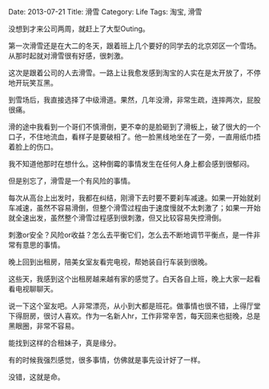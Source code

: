 Date: 2013-07-21
Title: 滑雪
Category: Life
Tags: 淘宝, 滑雪

没想到才来公司两周，就赶上了大型Outing。

第一次滑雪还是在大二的冬天，跟着班上几个要好的同学去的北京郊区一个雪场。从那时起就对滑雪很有好感，很刺激。

这次是跟着公司的人去滑雪。一路上让我愈发感到淘宝的人实在是太开放了，不停地开玩笑互黑。

到雪场后，我直接选择了中级滑道。果然，几年没滑，非常生疏，连摔两次，屁股很痛。

滑的途中我看到一个哥们不慎滑倒，更不幸的是脸砸到了滑板上，破了很大的一个口子，不住地流血，看样子是要破相了。他一脸黑线地坐在了一旁，一直用纸巾捂着脸上的伤口。

我不知道他那时在想什么。这种倒霉的事情发生在任何人身上都会感到很郁闷。

但是别忘了，滑雪是一个有风险的事情。

每次从高台上出发时，我都在纠结，刚滑下去时要不要刹车减速。如果一开始就刹车减速，虽然不容易滑倒，但整个滑雪过程由于速度慢就不太刺激了；如果一开始就全速出发，虽然整个滑雪过程感到很刺激，但又比较容易失控滑倒。

刺激or安全？风险or收益？怎么去平衡它们，怎么去不断地调节平衡点，是一件非常有意思的事情。

晚上回到出租房，陪美女室友看完电视，帮她装自行车装到很晚。

这些天，我感到这个出租房越来越有家的感觉了。白天各自上班，晚上大家一起看看电视聊聊天。

说一下这个室友吧。人非常漂亮，从小到大都是班花。做事情也很不错，上得厅堂下得厨房，很讨人喜欢。作为一名新人hr，工作非常辛苦，每天回来也挺晚，总是黑眼圈，非常不容易。

能找到这样的合租妹子，真是缘分。

有的时候我强烈感觉，很多事情，仿佛就是事先设计好了一样。

没错，这就是命。


